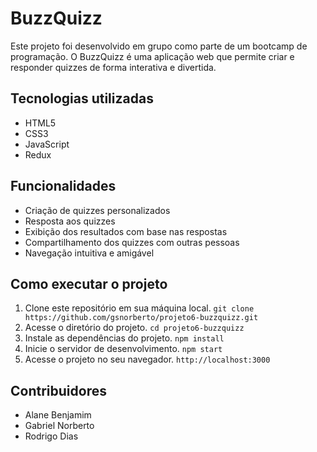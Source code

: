 # BuzzQuizz

Este projeto foi desenvolvido em grupo como parte de um bootcamp de programação. O BuzzQuizz é uma aplicação web que permite criar e responder quizzes de forma interativa e divertida.

## Tecnologias utilizadas

- HTML5
- CSS3
- JavaScript
- Redux

## Funcionalidades

- Criação de quizzes personalizados
- Resposta aos quizzes
- Exibição dos resultados com base nas respostas
- Compartilhamento dos quizzes com outras pessoas
- Navegação intuitiva e amigável

## Como executar o projeto

1. Clone este repositório em sua máquina local.
   `git clone https://github.com/gsnorberto/projeto6-buzzquizz.git`
2. Acesse o diretório do projeto.
   `cd projeto6-buzzquizz`
3. Instale as dependências do projeto.
   `npm install`
5. Inicie o servidor de desenvolvimento.
   `npm start`
7. Acesse o projeto no seu navegador.
   `http://localhost:3000`
   
 ## Contribuidores
 
 - Alane Benjamim
 - Gabriel Norberto
 - Rodrigo Dias
